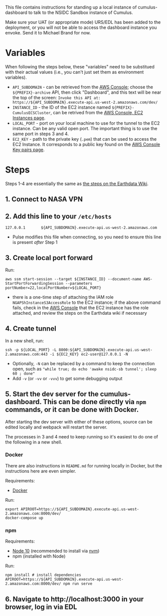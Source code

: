 This file contains instructions for standing up a local instance of
cumulus-dashboard to talk to the NSIDC Sandbox instance of Cumulus.

Make sure your UAT (or appropriate mode) URS/EDL has been added to the deployment,
or you will not be able to access the dashboard instance you envoke. Send it to
Michael Brand for now.

# Variables

When following the steps below, these "variables" need to be substitued with
their actual values (i.e., you can't just set them as environment variables).

* `API_SUBDOMAIN` - can be retrieved from the [AWS
  Console](https://us-west-2.console.aws.amazon.com/apigateway/main/apis?region=us-west-2);
  choose the `${PREFIX}-archive` API, then click "Dashboard", and this text will
  be near the top of the screen: `Invoke this API at:
  https://${API_SUBDOMAIN}.execute-api.us-west-2.amazonaws.com/dev/`
* `INSTANCE_ID` - the ID of the EC2 instance named
  `${PREFIX}-CumulusECSCluster`, can be retrived from the [AWS Console, EC2
  Instances
  page](https://us-west-2.console.aws.amazon.com/ec2/v2/home?region=us-west-2#Instances:sort=instanceId).
* `LOCAL_PORT` - port on your local machine to use for the tunnel to the EC2
  instance. Can be any valid open port. The important thing is to use the same
  port in steps 3 and 4.
* `EC2_KEY` - path to the private key (`.pem`) that can be used to access the
  EC2 Instance. It corresponds to a public key found on the [AWS Console Key
  pairs
  page](https://us-west-2.console.aws.amazon.com/ec2/v2/home?region=us-west-2#KeyPairs:).

# Steps

Steps 1-4 are essentially the same as [the steps on the Earthdata
Wiki](https://wiki.earthdata.nasa.gov/display/CUMULUS/Accessing+Cumulus+APIs+via+SSM).

## 1. Connect to NASA VPN

## 2. Add this line to your `/etc/hosts`
```
127.0.0.1       ${API_SUBDOMAIN}.execute-api.us-west-2.amazonaws.com
```

* Pulse modifies this file when connecting, so you need to ensure this line is
  present *after* Step 1

## 3. Create local port forward

Run:
```
aws ssm start-session --target ${INSTANCE_ID} --document-name AWS-StartPortForwardingSession --parameters portNumber=22,localPortNumber=${LOCAL_PORT}
```
* there is a one-time step of attaching the IAM role
  `NGAPShInstanceS3AccessRole` to the EC2 instance; if the above command fails,
  check in the [AWS
  Console](https://us-west-2.console.aws.amazon.com/ec2/v2/home?region=us-west-2#Instances:sort=instanceId)
  that the EC2 instance has the role attached, and review the steps on the
  Earthdata wiki if necessary

## 4. Create tunnel

In a new shell, run:
```
ssh -p ${LOCAL_PORT} -L 8000:${API_SUBDOMAIN}.execute-api.us-west-2.amazonaws.com:443 -i ${EC2_KEY} ec2-user@127.0.0.1 -N
```

* Optionally, `-N` can be replaced by a command to keep the connection open,
  such as `"while true; do echo 'awake nsidc-sb tunnel'; sleep 60 ; done"`
* Add `-v` (or `-vv` or `-vvv`) to get some debugging output

## 5. Start the dev server for the cumulus-dashboard. This can be done directly via `npm` commands, or it can be done with Docker.

After starting the dev server with either of these options, source can be edited
locally and webpack will restart the server.

The processes in 3 and 4 need to keep running so it's easiest to do one of the
following in a new shell.

### Docker

There are also instructions in `README.md` for running locally in Docker, but
the instructions here are even simpler.

Requirements:

* [Docker](https://www.docker.com/products/docker-desktop)

Run:

```
export APIROOT=https://${API_SUBDOMAIN}.execute-api.us-west-2.amazonaws.com:8000/dev/
docker-compose up
```

### npm

Requirements:

* [Node 10](https://nodejs.org/en/) (recommended to install via
  [nvm](https://github.com/nvm-sh/nvm))
* npm (installed with Node)

Run:

```
npm install # install dependencies
APIROOT=https://${API_SUBDOMAIN}.execute-api.us-west-2.amazonaws.com:8000/dev/ npm run serve
```

## 6. Navigate to http://localhost:3000 in your browser, log in via EDL
